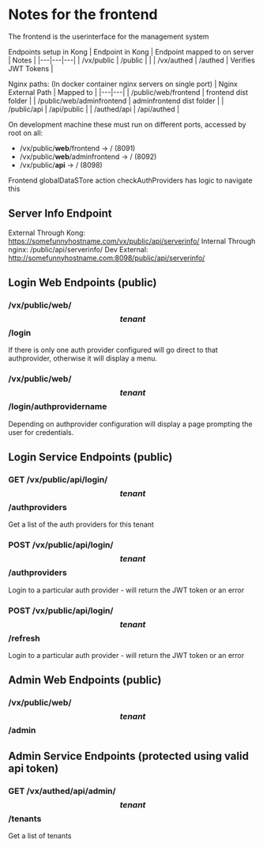 # Notes for the frontend

The frontend is the userinterface for the management system

Endpoints setup in Kong
 | Endpoint in Kong | Endpoint mapped to on server | Notes |
 |---|---|---|
 | /vx/public | /public | |
 | /vx/authed | /authed | Verifies JWT Tokens |

Nginx paths: (In docker container nginx servers on single port)
 | Nginx External Path | Mapped to |
 |---|---|
 | /public/web/frontend | frontend dist folder |
 | /public/web/adminfrontend | adminfrontend dist folder |
 | /public/api | /api/public |
 | /authed/api | /api/authed |

On development machine these must run on different ports, accessed by root on all:
 - /vx/public/__web__/frontend  -> / (8091)
 - /vx/public/__web__/adminfrontend  -> / (8092)
 - /vx/public/__api__  -> / (8098)
 
Frontend globalDataSTore action checkAuthProviders has logic to navigate this

## Server Info Endpoint

External Through Kong: https://somefunnyhostname.com/vx/public/api/serverinfo/
Internal Through nginx: /public/api/serverinfo/
Dev External: http://somefunnyhostname.com:8098/public/api/serverinfo/


## Login Web Endpoints (public)

### /vx/public/web/$$tenant$$/login

If there is only one auth provider configured will go direct to that authprovider, otherwise it will display a menu.

### /vx/public/web/$$tenant$$/login/__authprovidername__

Depending on authprovider configuration will display a page prompting the user for credentials.


## Login Service Endpoints (public)

### GET /vx/public/api/login/$$tenant$$/authproviders

Get a list of the auth providers for this tenant

### POST /vx/public/api/login/$$tenant$$/authproviders

Login to a particular auth provider - will return the JWT token or an error

### POST /vx/public/api/login/$$tenant$$/refresh

Login to a particular auth provider - will return the JWT token or an error


## Admin Web Endpoints (public)

### /vx/public/web/$$tenant$$/admin

## Admin Service Endpoints (protected using valid api token)

### GET /vx/authed/api/admin/$$tenant$$/tenants

Get a list of tenants

